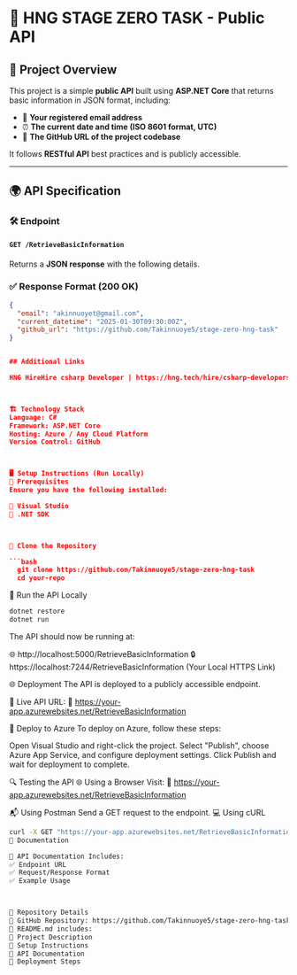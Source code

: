 ﻿# 🚀 HNG STAGE ZERO TASK - Public API  

## 📌 Project Overview  
This project is a simple **public API** built using **ASP.NET Core** that returns basic information in JSON format, including:  
- 📧 **Your registered email address**  
- ⏰ **The current date and time (ISO 8601 format, UTC)**  
- 🔗 **The GitHub URL of the project codebase**  

It follows **RESTful API** best practices and is publicly accessible.

---

## 🌍 API Specification  

### **🛠 Endpoint**  
#### `GET /RetrieveBasicInformation`  
Returns a **JSON response** with the following details.  

### **✅ Response Format (200 OK)**  
```json
{
  "email": "akinnuoyet@gmail.com",
  "current_datetime": "2025-01-30T09:30:00Z",
  "github_url": "https://github.com/Takinnuoye5/stage-zero-hng-task"
}


## Additional Links

HNG HireHire csharp Developer | https://hng.tech/hire/csharp-developers



🏗 Technology Stack
Language: C#
Framework: ASP.NET Core
Hosting: Azure / Any Cloud Platform
Version Control: GitHub



🖥 Setup Instructions (Run Locally)
📌 Prerequisites
Ensure you have the following installed:

🔹 Visual Studio
🔹 .NET SDK



📂 Clone the Repository

```bash
  git clone https://github.com/Takinnuoye5/stage-zero-hng-task
  cd your-repo
```


🚀 Run the API Locally
```bash
dotnet restore
dotnet run
```


The API should now be running at:

🌐 http://localhost:5000/RetrieveBasicInformation
🔒 https://localhost:7244/RetrieveBasicInformation (Your Local HTTPS Link)



🌐 Deployment
The API is deployed to a publicly accessible endpoint.

📌 Live API URL:
🔗 https://your-app.azurewebsites.net/RetrieveBasicInformation

🚀 Deploy to Azure
To deploy on Azure, follow these steps:

Open Visual Studio and right-click the project.
Select "Publish", choose Azure App Service, and configure deployment settings.
Click Publish and wait for deployment to complete.


🔍 Testing the API
🌐 Using a Browser
Visit:
🔗 https://your-app.azurewebsites.net/RetrieveBasicInformation

📬 Using Postman
Send a GET request to the endpoint.
💻 Using cURL
```bash
curl -X GET "https://your-app.azurewebsites.net/RetrieveBasicInformation" -H "Accept: application/json"
📜 Documentation

📄 API Documentation Includes:
✅ Endpoint URL
✅ Request/Response Format
✅ Example Usage



🔗 Repository Details
📂 GitHub Repository: https://github.com/Takinnuoye5/stage-zero-hng-task
📜 README.md includes:
🔹 Project Description
🔹 Setup Instructions
🔹 API Documentation
🔹 Deployment Steps


